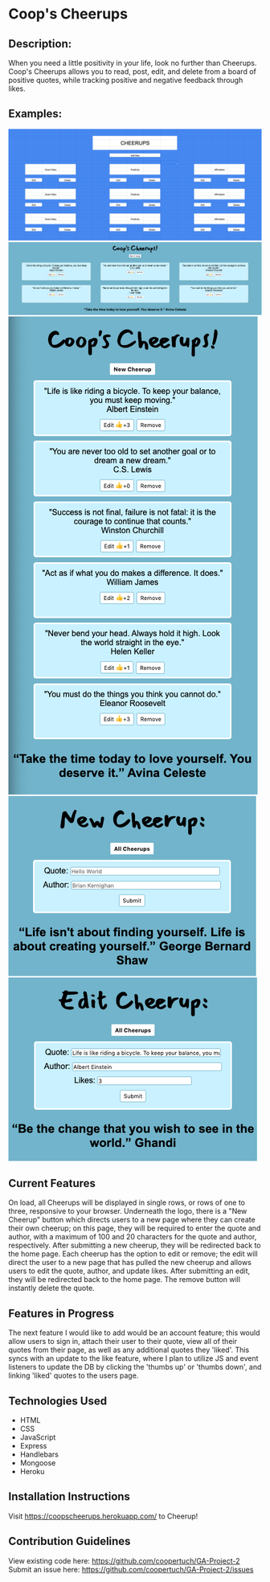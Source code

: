 <h1>Coop's Cheerups</h1> 

## Description:
When you need a little positivity in your life, look no further than Cheerups. Coop's Cheerups allows you to read, post, edit, and delete from a board of positive quotes, while tracking positive and negative feedback through likes. 

## Examples:
![WireFrame](planning/Project2Wireframe.png)
![Project Example Desktop](images/ProjectExampleDesktop.png)
![Project Example 1](images/ProjectExample1.png)
![Project Example 2](images/ProjectExample2.png)
![Project Example 3](images/ProjectExample3.png)

## Current Features
On load, all Cheerups will be displayed in single rows, or rows of one to three, responsive to your browser. Underneath the logo, there is a "New Cheerup" button which directs users to a new page where they can create their own cheerup; on this page, they will be required to enter the quote and author, with a maximum of 100 and 20 characters for the quote and author, respectively. After submitting a new cheerup, they will be redirected back to the home page. Each cheerup has the option to edit or remove; the edit will direct the user to a new page that has pulled the new cheerup and allows users to edit the quote, author, and update likes. After submitting an edit, they will be redirected back to the home page. The remove button will instantly delete the quote.

## Features in Progress
The next feature I would like to add would be an account feature; this would allow users to sign in, attach their user to their quote, view all of their quotes from their page, as well as any additional quotes they 'liked'. This syncs with an update to the like feature, where I plan to utilize JS and event listeners to update the DB by clicking the 'thumbs up' or 'thumbs down', and linking 'liked' quotes to the users page. 

## Technologies Used
* HTML
* CSS
* JavaScript
* Express 
* Handlebars
* Mongoose
* Heroku

## Installation Instructions
Visit https://coopscheerups.herokuapp.com/ to Cheerup!

## Contribution Guidelines
View existing code here: https://github.com/coopertuch/GA-Project-2<br>
Submit an issue here: https://github.com/coopertuch/GA-Project-2/issues
